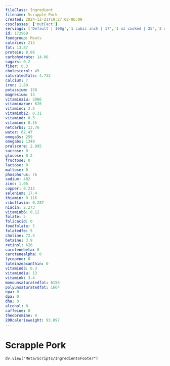 ```yaml
---
fileClass: Ingredient
filename: Scrapple Pork
created: 2024-12-21T19:27:02-06:00
cssclasses: ['nutFact']
servings: ['Default | 100g','1 cubic inch | 17','1 oz cooked | 25','2 oz | 56']
id: 172969
foodgroup: Meats
calories: 213
fat: 13.87
protein: 8.06
carbohydrate: 14.06
sugars: 0.2
fiber: 0.3
cholesterol: 49
saturatedfats: 4.732
calcium: 7
iron: 1.89
potassium: 158
magnesium: 13
vitaminaiu: 2086
vitaminarae: 626
vitaminc: 2.5
vitaminb12: 0.31
vitamind: 0.3
vitamine: 0.15
netcarbs: 13.76
water: 62.47
omega3s: 259
omega6s: 1349
pralscore: 2.995
sucrose: 0
glucose: 0.2
fructose: 0
lactose: 0
maltose: 0
phosphorus: 76
sodium: 482
zinc: 1.06
copper: 0.212
selenium: 17.4
thiamin: 0.116
riboflavin: 0.287
niacin: 2.273
vitaminb6: 0.12
folate: 5
folicacid: 0
foodfolate: 5
folatedfe: 5
choline: 72.4
betaine: 3.9
retinol: 626
carotenebeta: 0
carotenealpha: 0
lycopene: 0
luteinzeaxanthin: 0
vitamind3: 0.3
vitamindiu: 13
vitamink: 3.4
monounsaturatedfat: 6156
polyunsaturatedfat: 1664
epa: 0
dpa: 0
dha: 0
alcohol: 0
caffeine: 0
theobromine: 0
200calorieweight: 93.897
---
```


# Scrapple Pork

```dataviewjs
dv.view("Meta/Scripts/IngredientsFooter")
```